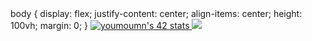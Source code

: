 <!DOCTYPE html>
<html lang="en">
<head>
    <meta charset="UTF-8">
    <meta name="viewport" content="width=device-width, initial-scale=1.0">
        body {
            display: flex;
            justify-content: center;
            align-items: center;
            height: 100vh;
            margin: 0;
        }
</head>
<body>
    <a href="https://github.com/oakoudad/badge42">
        <img src="https://badge.mediaplus.ma/levi/youmoumn" alt="youmoumn's 42 stats" />
    </a>
</body>
</html>

<img src="https://user-images.githubusercontent.com/74038190/225813708-98b745f2-7d22-48cf-9150-083f1b00d6c9.gif">
